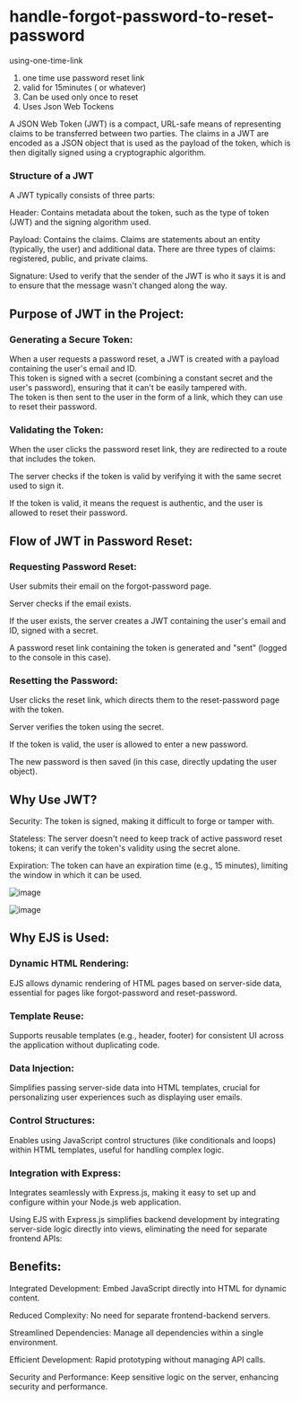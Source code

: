 # handle-forgot-password-to-reset-password    
using-one-time-link

1. one time use password reset link    
2. valid for 15minutes ( or whatever)    
3. Can be used only once to reset    
4. Uses Json Web Tockens
   
A JSON Web Token (JWT) is a compact, URL-safe means of representing claims to be transferred between two parties. The claims in a JWT are encoded as a JSON object that is used as the payload of the token, which is then digitally signed using a cryptographic algorithm.

### Structure of a JWT   

A JWT typically consists of three parts:   

Header: Contains metadata about the token, such as the type of token (JWT) and the signing algorithm used.    

Payload: Contains the claims. Claims are statements about an entity (typically, the user) and additional data. There are three types of claims: registered, public, and private claims.       

Signature: Used to verify that the sender of the JWT is who it says it is and to ensure that the message wasn't changed along the way.     

## Purpose of JWT in the Project:      

### Generating a Secure Token:

When a user requests a password reset, a JWT is created with a payload containing the user's email and ID.   
This token is signed with a secret (combining a constant secret and the user's password), ensuring that it can't be easily tampered with.    
The token is then sent to the user in the form of a link, which they can use to reset their password.       

### Validating the Token:
When the user clicks the password reset link, they are redirected to a route that includes the token.     

The server checks if the token is valid by verifying it with the same secret used to sign it.      

If the token is valid, it means the request is authentic, and the user is allowed to reset their password.     

## Flow of JWT in Password Reset:

### Requesting Password Reset:
User submits their email on the forgot-password page.    

Server checks if the email exists.     

If the user exists, the server creates a JWT containing the user's email and ID, signed with a secret.     

A password reset link containing the token is generated and "sent" (logged to the console in this case).    

### Resetting the Password:
User clicks the reset link, which directs them to the reset-password page with the token.     

Server verifies the token using the secret.    

If the token is valid, the user is allowed to enter a new password.     

The new password is then saved (in this case, directly updating the user object).     

## Why Use JWT?       
Security: The token is signed, making it difficult to forge or tamper with.     

Stateless: The server doesn't need to keep track of active password reset tokens; it can verify the token's validity using the secret alone.       

Expiration: The token can have an expiration time (e.g., 15 minutes), limiting the window in which it can be used.      

     
![image](https://github.com/RuwanthiLakshika/handle-forgot-password-to-reset-password-using-one-time-link/assets/125971277/999067c6-3caa-4b26-aabb-5bd77e4d36f5)

![image](https://github.com/RuwanthiLakshika/handle-forgot-password-to-reset-password-using-one-time-link/assets/125971277/8148a1b3-17bb-4a66-a88a-a604b0167ef2)

## Why EJS is Used:
### Dynamic HTML Rendering:
EJS allows dynamic rendering of HTML pages based on server-side data, essential for pages like forgot-password and reset-password.   

### Template Reuse:
Supports reusable templates (e.g., header, footer) for consistent UI across the application without duplicating code.    

### Data Injection:
Simplifies passing server-side data into HTML templates, crucial for personalizing user experiences such as displaying user emails.       

### Control Structures:
Enables using JavaScript control structures (like conditionals and loops) within HTML templates, useful for handling complex logic.       

### Integration with Express:
Integrates seamlessly with Express.js, making it easy to set up and configure within your Node.js web application.        


Using EJS with Express.js simplifies backend development by integrating server-side logic directly into views, eliminating the need for separate frontend APIs:

## Benefits:
Integrated Development: Embed JavaScript directly into HTML for dynamic content.   

Reduced Complexity: No need for separate frontend-backend servers.    

Streamlined Dependencies: Manage all dependencies within a single environment.       

Efficient Development: Rapid prototyping without managing API calls.     

Security and Performance: Keep sensitive logic on the server, enhancing security and performance.



